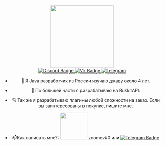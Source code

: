 <div id="header" align="center">
  <img src=https://media.tenor.com/W7j80IwwaPkAAAAM/komaru-cat.gif" width="200"/>
<div id="badges">
  <a href="https://discord.gg/PxSGCVCJBn">
    <img src="https://img.shields.io/badge/Discord-7289DA?style=for-the-badge&logo=discord&logoColor=white" alt="Discord Badge"/>
  </a>
  <a href="https://vk.com/zoomovgang">
    <img src="https://img.shields.io/badge/вконтакте-%232E87FB.svg?&style=for-the-badge&logo=vk&logoColor=white" alt="Vk Badge"/>
  </a>
  <a href="https://t.me/zoomovgang">
    <img src="https://img.shields.io/badge/Telegram-2CA5E0?style=for-the-badge&logo=telegram&logoColor=white" alt="Telegram"/>
  </a>
</div>
  <img src="https://komarev.com/ghpvc/?username=zoomovgang&style=flat-square&color=blue" alt=""/>         

- :telescope: Я Java разработчик из России изучаю джаву около 4 лет.

- :seedling: По большей части я разрабатываю на BukkitAPI.
                                                                                               
- :cupid: Так же я разрабатываю плагины любой сложности на заказ. Если вы заинтересованы в покупке, пишите мне.                                                                                               
- :mailbox:Как написать мне?:     <img src="https://img.shields.io/badge/Discord-7289DA?style=for-the-badge&logo=discord&logoColor=white" width="85"/> zoomov#0 или   [![Telegram Badge](https://img.shields.io/badge/Telegram-2CA5E0?style=for-the-badge&logo=telegram&logoColor=white)](https://t.me/zoomovgang)
